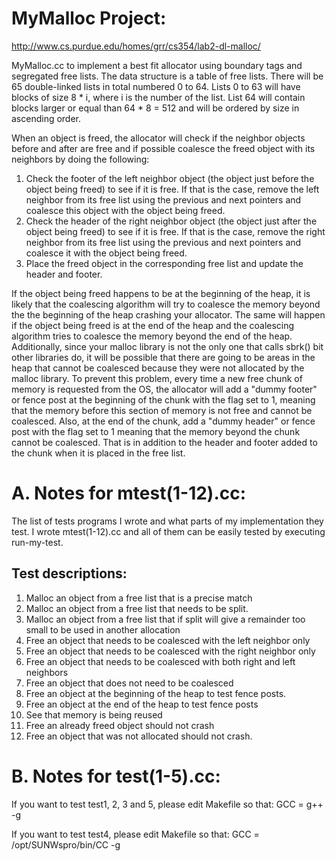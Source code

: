 MyMalloc Project:
=================

http://www.cs.purdue.edu/homes/grr/cs354/lab2-dl-malloc/


MyMalloc.cc  to implement a best fit allocator using boundary tags and segregated free lists. 
The data structure is a table of free lists. There will be 65 double-linked lists in total numbered 0 to 64.
Lists 0 to 63 will have blocks of size 8 * i, where i is the number of the list.
List 64 will contain blocks larger or equal than 64 * 8 = 512 and will be ordered by size in ascending order. 
 
When an object is freed, the allocator will check if the neighbor objects before and after are free and if possible
coalesce the freed object with its neighbors by doing the following:
1. Check the footer of the left neighbor object (the object just before the object being freed) to see if it is free.
If that is the case, remove the left neighbor from its free list using the previous and next pointers and coalesce
this object with the object being freed.
2. Check the header of the right neighbor object (the object just after the object being freed) to see if it is free.
If that is the case, remove the right neighbor from its free list using the previous and next pointers and coalesce it
with the object being  freed.
3. Place the freed object in the corresponding free list and update the header and footer.

If the object being freed happens to be at the beginning of the heap, it is likely that the coalescing algorithm will
try to coalesce the memory beyond the the beginning of the heap crashing your allocator. The same will happen if the
object being freed is at the end of the heap and the coalescing algorithm tries to coalesce the  memory beyond the
end of the heap. Additionally, since your malloc library is not the only one that calls sbrk() bit other libraries do,
it will be possible that there are going to be areas in the heap that cannot be coalesced because they were not
allocated by the malloc library. To prevent this problem, every time a new free chunk of memory is requested from
the OS, the allocator will add a "dummy footer" or fence post at the beginning of the chunk with the flag set to 1,
meaning that the memory before this section of memory is not free and cannot be coalesced. Also,
at the end of the chunk, add a "dummy header" or fence post with the flag set to 1 meaning that the memory
beyond the chunk cannot be coalesced. That is in addition to the header and footer added to the chunk
when it is placed in the free list.


A. Notes for mtest(1-12).cc:
============================
The list of tests programs I wrote and what parts of my implementation they test.
I wrote mtest(1-12).cc and all of them can be easily tested by executing run-my-test.

Test descriptions:
------------------
1. Malloc an object from a free list that is a precise match
2. Malloc an object from a free list that needs to be split.
3. Malloc an object from a  free list that if split will give a remainder too small to be used in another allocation
4. Free an object that needs to be coalesced with the left neighbor only
5. Free an object that needs to be coalesced with the right neighbor only
6. Free an object that needs to be coalesced with both right and left neighbors
7. Free an object that does not need to be coalesced
8. Free an object at the beginning of  the heap to test fence posts.
9. Free an object at the end of the heap to test fence posts
10. See that memory is being reused
11. Free an already freed object should not crash
12. Free an object that was not allocated should not crash.

B. Notes for test(1-5).cc:
==========================
If you want to test test1, 2, 3 and 5, please edit Makefile so that:
GCC = g++ -g

If you want to test test4, please edit Makefile so that:
GCC = /opt/SUNWspro/bin/CC -g


